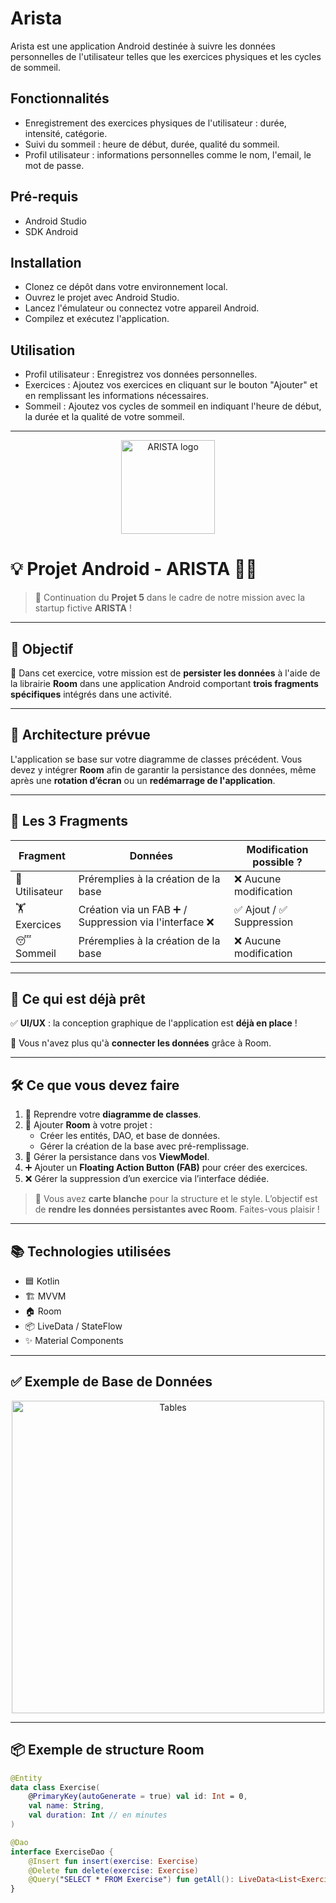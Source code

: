 # Arista
Arista est une application Android destinée à suivre les données personnelles de l'utilisateur telles que les exercices physiques et les cycles de sommeil.

## Fonctionnalités
- Enregistrement des exercices physiques de l'utilisateur : durée, intensité, catégorie.
- Suivi du sommeil : heure de début, durée, qualité du sommeil.
- Profil utilisateur : informations personnelles comme le nom, l'email, le mot de passe.

## Pré-requis
- Android Studio
- SDK Android 

## Installation
- Clonez ce dépôt dans votre environnement local.
- Ouvrez le projet avec Android Studio.
- Lancez l'émulateur ou connectez votre appareil Android.
- Compilez et exécutez l'application.

## Utilisation
- Profil utilisateur : Enregistrez vos données personnelles.
- Exercices : Ajoutez vos exercices en cliquant sur le bouton "Ajouter" et en remplissant les informations nécessaires.
- Sommeil : Ajoutez vos cycles de sommeil en indiquant l'heure de début, la durée et la qualité de votre sommeil.

---

<p align="center">
  <img src="https://user.oc-static.com/upload/2025/02/18/1739888335313_Capture_d_e%CC%81cran_2025-02-18_a%CC%80_16.17.46-removebg-preview.png" alt="ARISTA logo" width="150"/>
</p>

# 💡 Projet Android - ARISTA  📱🧠

> 🚀 Continuation du **Projet 5** dans le cadre de notre mission avec la startup fictive **ARISTA** !

---

## 🌟 Objectif

🎯 Dans cet exercice, votre mission est de **persister les données** à l'aide de la librairie **Room** dans une application Android comportant **trois fragments spécifiques** intégrés dans une activité.

---

## 🧱 Architecture prévue

L'application se base sur votre diagramme de classes précédent. Vous devez y intégrer **Room** afin de garantir la persistance des données, même après une **rotation d’écran** ou un **redémarrage de l'application**.

---

## 🧩 Les 3 Fragments

| Fragment | Données | Modification possible ? |
|---------|---------|--------------------------|
| 👤 Utilisateur | Préremplies à la création de la base | ❌ Aucune modification |
| 🏋️ Exercices | Création via un FAB ➕ / Suppression via l'interface ❌ | ✅ Ajout / ✅ Suppression |
| 😴 Sommeil | Préremplies à la création de la base | ❌ Aucune modification |

---

## 🎨 Ce qui est déjà prêt

✅ **UI/UX** : la conception graphique de l'application est **déjà en place** !

🎨 Vous n'avez plus qu'à **connecter les données** grâce à Room.

---

## 🛠️ Ce que vous devez faire

1. 🔄 Reprendre votre **diagramme de classes**.
2. 🧠 Ajouter **Room** à votre projet :
   - Créer les entités, DAO, et base de données.
   - Gérer la création de la base avec pré-remplissage.
3. 📲 Gérer la persistance dans vos **ViewModel**.
4. ➕ Ajouter un **Floating Action Button (FAB)** pour créer des exercices.
5. ❌ Gérer la suppression d’un exercice via l’interface dédiée.

> 🎨 Vous avez **carte blanche** pour la structure et le style. L’objectif est de **rendre les données persistantes avec Room**. Faites-vous plaisir !

---

## 📚 Technologies utilisées

- 🟦 Kotlin
- 🏗️ MVVM
- 🏠 Room
- 📦 LiveData / StateFlow
- ✨ Material Components

---

## ✅ Exemple de Base de Données
<p align="center">
  <img src="https://user.oc-static.com/upload/2023/12/06/17018748594551_image3.png" alt="Tables" width="500"/>
</p>

---

## 📦 Exemple de structure Room

```kotlin
@Entity
data class Exercise(
    @PrimaryKey(autoGenerate = true) val id: Int = 0,
    val name: String,
    val duration: Int // en minutes
)

@Dao
interface ExerciseDao {
    @Insert fun insert(exercise: Exercise)
    @Delete fun delete(exercise: Exercise)
    @Query("SELECT * FROM Exercise") fun getAll(): LiveData<List<Exercise>>
}

